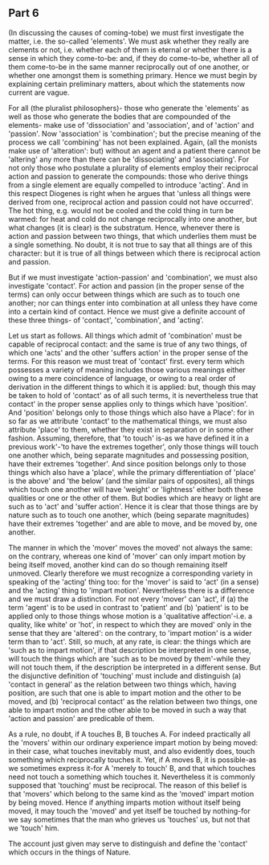 ## Part 6

(In discussing the causes of coming-tobe) we must first investigate the matter, i.e.
the so-called 'elements'.
We must ask whether they really are clements or not, i.e.
whether each of them is eternal or whether there is a sense in which they come-to-be: and, if they do come-to-be, whether all of them come-to-be in the same manner reciprocally out of one another, or whether one amongst them is something primary.
Hence we must begin by explaining certain preliminary matters, about which the statements now current are vague.

For all (the pluralist philosophers)- those who generate the 'elements' as well as those who generate the bodies that are compounded of the elements- make use of 'dissociation' and 'association', and of 'action' and 'passion'.
Now 'association' is 'combination'; but the precise meaning of the process we call 'combining' has not been explained.
Again, (all the monists make use of 'alteration': but) without an agent and a patient there cannot be 'altering' any more than there can be 'dissociating' and 'associating'.
For not only those who postulate a plurality of elements employ their reciprocal action and passion to generate the compounds: those who derive things from a single element are equally compelled to introduce 'acting'.
And in this respect Diogenes is right when he argues that 'unless all things were derived from one, reciprocal action and passion could not have occurred'.
The hot thing, e.g.
would not be cooled and the cold thing in turn be warmed: for heat and cold do not change reciprocally into one another, but what changes (it is clear) is the substratum.
Hence, whenever there is action and passion between two things, that which underlies them must be a single something.
No doubt, it is not true to say that all things are of this character: but it is true of all things between which there is reciprocal action and passion.

But if we must investigate 'action-passion' and 'combination', we must also investigate 'contact'.
For action and passion (in the proper sense of the terms) can only occur between things which are such as to touch one another; nor can things enter into combination at all unless they have come into a certain kind of contact.
Hence we must give a definite account of these three things- of 'contact', 'combination', and 'acting'.

Let us start as follows.
All things which admit of 'combination' must be capable of reciprocal contact: and the same is true of any two things, of which one 'acts' and the other 'suffers action' in the proper sense of the terms.
For this reason we must treat of 'contact' first.
every term which possesses a variety of meaning includes those various meanings either owing to a mere coincidence of language, or owing to a real order of derivation in the different things to which it is applied: but, though this may be taken to hold of 'contact' as of all such terms, it is nevertheless true that contact' in the proper sense applies only to things which have 'position'.
And 'position' belongs only to those things which also have a Place': for in so far as we attribute 'contact' to the mathematical things, we must also attribute 'place' to them, whether they exist in separation or in some other fashion.
Assuming, therefore, that 'to touch' is-as we have defined it in a previous work'-'to have the extremes together', only those things will touch one another which, being separate magnitudes and possessing position, have their extremes 'together'.
And since position belongs only to those things which also have a 'place', while the primary differentiation of 'place' is the above' and 'the below' (and the similar pairs of opposites), all things which touch one another will have 'weight' or 'lightness' either both these qualities or one or the other of them.
But bodies which are heavy or light are such as to 'act' and 'suffer action'.
Hence it is clear that those things are by nature such as to touch one another, which (being separate magnitudes) have their extremes 'together' and are able to move, and be moved by, one another.

The manner in which the 'mover' moves the moved' not always the same: on the contrary, whereas one kind of 'mover' can only impart motion by being itself moved, another kind can do so though remaining itself unmoved.
Clearly therefore we must recognize a corresponding variety in speaking of the 'acting' thing too: for the 'mover' is said to 'act' (in a sense) and the 'acting' thing to 'impart motion'.
Nevertheless there is a difference and we must draw a distinction.
For not every 'mover' can 'act', if (a) the term 'agent' is to be used in contrast to 'patient' and (b) 'patient' is to be applied only to those things whose motion is a 'qualitative affection'-i.e.
a quality, like white' or 'hot', in respect to which they are moved' only in the sense that they are 'altered': on the contrary, to 'impart motion' is a wider term than to 'act'.
Still, so much, at any rate, is clear: the things which are 'such as to impart motion', if that description be interpreted in one sense, will touch the things which are 'such as to be moved by them'-while they will not touch them, if the description be interpreted in a different sense.
But the disjunctive definition of 'touching' must include and distinguish (a) 'contact in general' as the relation between two things which, having position, are such that one is able to impart motion and the other to be moved, and (b) 'reciprocal contact' as the relation between two things, one able to impart motion and the other able to be moved in such a way that 'action and passion' are predicable of them.

As a rule, no doubt, if A touches B, B touches A.
For indeed practically all the 'movers' within our ordinary experience impart motion by being moved: in their case, what touches inevitably must, and also evidently does, touch something which reciprocally touches it.
Yet, if A moves B, it is possible-as we sometimes express it-for A 'merely to touch' B, and that which touches need not touch a something which touches it.
Nevertheless it is commonly supposed that 'touching' must be reciprocal.
The reason of this belief is that 'movers' which belong to the same kind as the 'moved' impart motion by being moved.
Hence if anything imparts motion without itself being moved, it may touch the 'moved' and yet itself be touched by nothing-for we say sometimes that the man who grieves us 'touches' us, but not that we 'touch' him.

The account just given may serve to distinguish and define the 'contact' which occurs in the things of Nature.

